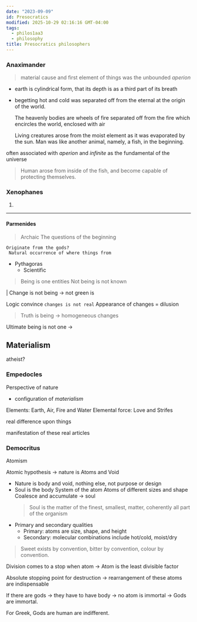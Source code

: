 ```yaml
---
date: "2023-09-09"
id: Presocratics
modified: 2025-10-29 02:16:16 GMT-04:00
tags:
  - philos1aa3
  - philosophy
title: Presocratics philosophers
---
```


### Anaximander

> material cause and first element of things was the unbounded _aperion_

- earth is cylindrical form, that its depth is as a third part of its breath
- begetting hot and cold was separated off from the eternal at the origin of the world.

  The heavenly bodies are wheels of fire separated off from the fire which encircles the world, enclosed with air

  Living creatures arose from the moist element as it was evaporated by the sun. Man was like another animal, namely, a fish, in the beginning.

often associated with _aperion_ and _infinite_ as the fundamental of the universe

> Human arose from inside of the fish, and become capable of protecting themselves.

### Xenophanes

1.

---

#### Parmenides

> Archaic
> The questions of the beginning

    Originate from the gods?
     Natural occurrence of where things from

- Pythagoras
  - Scientific

> Being is one entities
> Not being is not known

| Change is not being -> not green is

Logic convince `changes is not real`
Appearance of changes = dilusion

> Truth is being -> homogeneous changes

Ultimate being is not one ->

## Materialism

atheist?

### Empedocles

Perspective of nature

- configuration of _materialism_

Elements: Earth, Air, Fire and Water
Elemental force: Love and Strifes

real difference upon things

manifestation of these real articles

### Democritus

Atomism

Atomic hypothesis -> nature is Atoms and Void

- Nature is body and void, nothing else, not purpose or design
- Soul is the body
  System of the atom
  Atoms of different sizes and shape
  Coalesce and accumulate -> soul
  > Soul is the matter of the finest, smallest, matter, coherently all part of the organism
- Primary and secondary qualities
  - Primary: atoms are size, shape, and height
  - Secondary: molecular combinations include hot/cold, moist/dry

> Sweet exists by convention, bitter by convention, colour by convention.

Division comes to a stop when atom -> Atom is the least divisible factor

Absolute stopping point for destruction -> rearrangement of these atoms are indispensable

If there are gods -> they have to have body -> no atom is immortal
-> Gods are immortal.

For Greek, Gods are human are indifferent.
